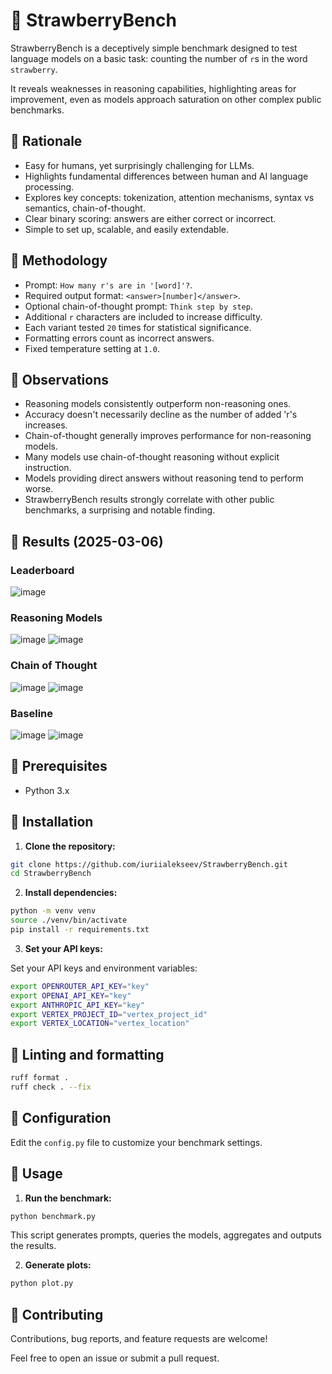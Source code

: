 # 🍓 StrawberryBench

StrawberryBench is a deceptively simple benchmark designed to test language models on a basic task: counting the number of `r`s in the word `strawberry`.

It reveals weaknesses in reasoning capabilities, highlighting areas for improvement, even as models approach saturation on other complex public benchmarks.

## 🍓 Rationale

- Easy for humans, yet surprisingly challenging for LLMs.
- Highlights fundamental differences between human and AI language processing.
- Explores key concepts: tokenization, attention mechanisms, syntax vs semantics, chain-of-thought.
- Clear binary scoring: answers are either correct or incorrect.
- Simple to set up, scalable, and easily extendable.

## 🍓 Methodology

- Prompt: `How many r's are in '[word]'?`.
- Required output format: `<answer>[number]</answer>`.
- Optional chain-of-thought prompt: `Think step by step`.
- Additional `r` characters are included to increase difficulty.
- Each variant tested `20` times for statistical significance.
- Formatting errors count as incorrect answers.
- Fixed temperature setting at `1.0`.

## 🍓 Observations

- Reasoning models consistently outperform non-reasoning ones.
- Accuracy doesn't necessarily decline as the number of added 'r's increases.
- Chain-of-thought generally improves performance for non-reasoning models.
- Many models use chain-of-thought reasoning without explicit instruction.
- Models providing direct answers without reasoning tend to perform worse.
- StrawberryBench results strongly correlate with other public benchmarks, a surprising and notable finding.

## 🍓 Results (2025-03-06)

### Leaderboard

![image](results/leaderboard.png)

### Reasoning Models

![image](results/bar_chart_reasoning.png)
![image](results/heatmap_reasoning.png)

### Chain of Thought

![image](results/bar_chart_cot.png)
![image](results/heatmap_cot.png)

### Baseline

![image](results/bar_chart_nocot.png)
![image](results/heatmap_nocot.png)

## 🍓 Prerequisites

- Python 3.x

## 🍓 Installation

1. **Clone the repository:**

```bash
git clone https://github.com/iuriialekseev/StrawberryBench.git
cd StrawberryBench
```

2. **Install dependencies:**

```bash
python -m venv venv
source ./venv/bin/activate
pip install -r requirements.txt
```

3. **Set your API keys:**

Set your API keys and environment variables:

```bash
export OPENROUTER_API_KEY="key"
export OPENAI_API_KEY="key"
export ANTHROPIC_API_KEY="key"
export VERTEX_PROJECT_ID="vertex_project_id"
export VERTEX_LOCATION="vertex_location"
```

## 🍓 Linting and formatting

```bash
ruff format .
ruff check . --fix
```

## 🍓 Configuration

Edit the `config.py` file to customize your benchmark settings.

## 🍓 Usage

1. **Run the benchmark:**

```bash
python benchmark.py
```
This script generates prompts, queries the models, aggregates and outputs the results.

2. **Generate plots:**

```bash
python plot.py
```

## 🍓 Contributing

Contributions, bug reports, and feature requests are welcome!

Feel free to open an issue or submit a pull request.
